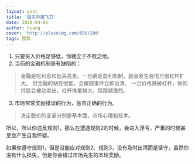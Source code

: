 ```yaml
---
layout: post
title: '股灾中接飞刀'
date: 2020-04-01
author: huang
cover: 'http://placeimg.com/650/200'
tags: 股票
--- 
```



1. 只要买入价格足够低，你就立于不败之地。
2. 当前的金融机制是有缺陷的：
 
> 金融是吃利息和低买高卖。一旦确定盈利机制，就会发生百倍万倍杠杆扩大。
但金融的粘性很低，会跟随事件立即出清。
一旦价格跌破杠杆，你的持股会被动卖出。杠杆体量越大，踩踏越激烈。

3. 市场常常奖励错误的行为，惩罚正确的行为。
 
> 决定股价的变量分别是基本面，市场心理和技术。

所以，所以你违反规则1，那么在遭遇规则2的时候，会进入浮亏，严重的时候甚至会产生自我怀疑。

如果你遵守规则1，但是没能应对规则2、规则3，没有及时出清而是坚守，虽然你没有什么损失，但是你会错过市场先生的本轮奖励。


